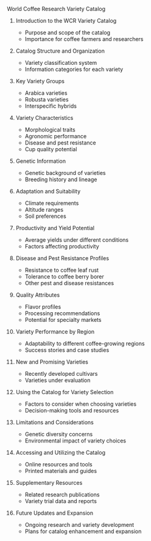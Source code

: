 World Coffee Research Variety Catalog

1. Introduction to the WCR Variety Catalog
   - Purpose and scope of the catalog
   - Importance for coffee farmers and researchers

2. Catalog Structure and Organization
   - Variety classification system
   - Information categories for each variety

3. Key Variety Groups
   - Arabica varieties
   - Robusta varieties
   - Interspecific hybrids

4. Variety Characteristics
   - Morphological traits
   - Agronomic performance
   - Disease and pest resistance
   - Cup quality potential

5. Genetic Information
   - Genetic background of varieties
   - Breeding history and lineage

6. Adaptation and Suitability
   - Climate requirements
   - Altitude ranges
   - Soil preferences

7. Productivity and Yield Potential
   - Average yields under different conditions
   - Factors affecting productivity

8. Disease and Pest Resistance Profiles
   - Resistance to coffee leaf rust
   - Tolerance to coffee berry borer
   - Other pest and disease resistances

9. Quality Attributes
   - Flavor profiles
   - Processing recommendations
   - Potential for specialty markets

10. Variety Performance by Region
    - Adaptability to different coffee-growing regions
    - Success stories and case studies

11. New and Promising Varieties
    - Recently developed cultivars
    - Varieties under evaluation

12. Using the Catalog for Variety Selection
    - Factors to consider when choosing varieties
    - Decision-making tools and resources

13. Limitations and Considerations
    - Genetic diversity concerns
    - Environmental impact of variety choices

14. Accessing and Utilizing the Catalog
    - Online resources and tools
    - Printed materials and guides

15. Supplementary Resources
    - Related research publications
    - Variety trial data and reports

16. Future Updates and Expansion
    - Ongoing research and variety development
    - Plans for catalog enhancement and expansion